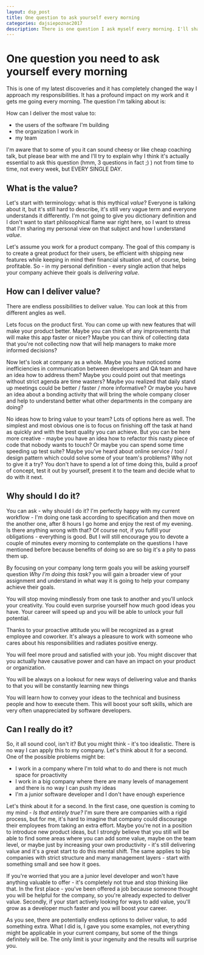 ```yaml
---
layout: dsp_post
title: One question to ask yourself every morning
categories: dajsiepoznac2017
description: There is one question I ask myself every morning. I'll share with you what this question is.
---
```


# One question you need to ask yourself every morning # 

This is one of my latest discoveries and it has completely changed the way I approach my responsibilities. It has a profound impact on my work and it gets me going every morning. The question I'm talking about is:

How can I deliver the most value to: 
- the users of the software I'm building 
- the organization I work in
- my team

I'm aware that to some of you it can sound cheesy or like cheap coaching talk, but please bear with me and I'll try to explain why I think it's actually essential to ask this question (hmm, 3 questions in fact ;) ) not from time to time, not every week, but EVERY SINGLE DAY.

## What is the value? ##

Let's start with terminology: what is this mythical _value_? Everyone is talking about it, but it's still hard to describe, it's still very vague term and everyone understands it differently. I'm not going to give you dictionary definition and I don't want to start philosophical flame war right here, so I want to stress that I'm sharing my personal view on that subject and how I understand _value_.

Let's assume you work for a product company. The goal of this company is to create a great product for their users, be efficient with shipping new features while keeping in mind their financial situation and, of course, being profitable. So - in my personal definition - every single action that helps your company achieve their goals is _delivering value_.

## How can I deliver value? ##

There are endless possibilities to deliver value. You can look at this from different angles as well. 

Lets focus on the product first. You can come up with new features that will make your product better. Maybe you can think of any improvements that will make this app faster or nicer? Maybe you can think of collecting data that you're not collecting now that will help managers to make more informed decisions?

Now let's look at company as a whole. Maybe you have noticed some inefficiencies in communication between developers and QA team and have an idea how to address them? Maybe you could point out that meetings without strict agenda are time wasters? Maybe you realized that daily stand up meetings could be better / faster / more informative? Or maybe you have an idea about a bonding activity that will bring the whole company closer and help to understand better what other departments in the company are doing?

No ideas how to bring value to your team? Lots of options here as well. The simplest and most obvious one is to focus on finishing off the task at hand as quickly and with the best quality you can achieve. But you can be here more creative - maybe you have an idea how to refactor this nasty piece of code that nobody wants to touch? Or maybe you can spend some time speeding up test suite? Maybe you've heard about online service / tool / design pattern which could solve some of your team's problems? Why not to give it a try? You don't have to spend a lot of time doing this, build a proof of concept, test it out by yourself, present it to the team and decide what to do with it next. 


## Why should I do it? ##

You can ask - why should I do it? I'm perfectly happy with my current workflow - I'm doing one task according to specification and then move on the another one, after 8 hours I go home and enjoy the rest of my evening. Is there anything wrong with that? Of course not, if you fulfill your obligations - everything is good. But I will still encourage you to devote a couple of minutes every morning to contemplate on the questions I have mentioned before because benefits of doing so are so big it's a pity to pass them up.

By focusing on your company long term goals you will be asking yourself question _Why I'm doing this task?_ you will gain a broader view of your assignment and understand in what way it is going to help your company achieve their goals.

You will stop moving mindlessly from one task to another and you'll unlock your creativity. You could even surprise yourself how much good ideas you have. Your career will speed up and you will be able to unlock your full potential.

Thanks to your proactive attitude you will be recognized as a great employee and coworker. It's always a pleasure to work with someone who cares about his responsibilities and radiates positive energy. 

You will feel more proud and satisfied with your job. You might discover that you actually have causative power and can have an impact on your product or organization. 

You will be always on a lookout for new ways of delivering value and thanks to that you will be constantly learning new things

You will learn how to convey your ideas to the technical and business people and how to execute them. This will boost your soft skills, which are very often unappreciated by software developers.

## Can I really do it? ##

So, it all sound cool, isn't it? But you might think - it's too idealistic. There is no way I can apply this to my company.
Let's think about it for a second. One of the possible problems might be:
* I work in a company where I'm told what to do and there is not much space for proactivity
* I work in a big company where there are many levels of management and there is no way I can push my ideas
* I'm a junior software developer and I don't have enough experience 

Let's think about it for a second. In the first case, one question is coming to my mind - _Is that entirely true?_ I'm sure there are companies with a rigid process, but for me, it's hard to imagine that company could discourage their employees from taking an extra effort. Maybe you're not in a position to introduce new product ideas, but I strongly believe that you still will be able to find some areas where you can add some value, maybe on the team level, or maybe just by increasing your own productivity - it's still delivering value and it's a great start to do this mental shift. The same applies to big companies with strict structure and many management layers - start with something small and see how it goes.

If you're worried that you are a junior level developer and won't have anything valuable to offer - it's completely not true and stop thinking like that. In the first place - you've been offered a job because someone thought you will be helpful for the company, so you're already expected to deliver value. Secondly, if your start actively looking for ways to add value, you'll grow as a developer much faster and you will boost your career.

As you see, there are potentially endless options to deliver value, to add something extra. What I did is, I gave you some examples, not everything might be applicable in your current company, but some of the things definitely will be. The only limit is your ingenuity and the results will surprise you.
